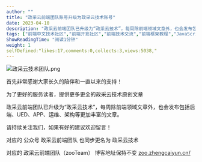 ```yaml
---
author: ""
title: "政采云前端团队账号升级为政采云技术账号"
date: 2023-04-10
description: "政采云前端团队已升级为“政采云技术”，每周除前端领域文章外，也会发布包括后端、UED、APP、运维、架构等更加丰富的文章"
tags: ["前端中文技术社区","前端开发社区","前端技术交流","前端框架教程","JavaScript 学习资源","CSS 技巧与最佳实践","HTML5 最新动态","前端工程师职业发展","开源前端项目","前端技术趋势"]
ShowReadingTime: "阅读1分钟"
weight: 1
selfDefined:"likes:17,comments:0,collects:3,views:5038,"
---
```

![政采云技术团队.png](/images/jueJin/068d46c707ba408.png)

首先非常感谢大家长久的陪伴和一直以来的支持！

为了更好的服务读者，提供更多更全的政采云技术原创文章

政采云前端团队已升级为“政采云技术”，每周除前端领域文章外，也会发布包括后端、UED、APP、运维、架构等更加丰富的文章。

请持续关注我们，如果有好的建议欢迎留言！

对应的 公众号 政采云前端团队 也同步更名为 政采云技术

对应的 政采云前端团队（zooTeam） 博客地址保持不变 [zoo.zhengcaiyun.cn/](https://link.juejin.cn?target=http%3A%2F%2Fzoo.zhengcaiyun.cn%2F "http://zoo.zhengcaiyun.cn/")